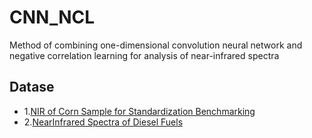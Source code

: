 # CNN_NCL
Method of combining one-dimensional convolution neural network and negative correlation learning for analysis of near-infrared spectra

## Datase
* 1.[NIR of Corn Sample for Standardization Benchmarking](http://www.eigenvector.com/data/Corn/index.html)
* 2.[NearInfrared Spectra of Diesel Fuels](http://www.eigenvector.com/data/SWRI/index.html)


